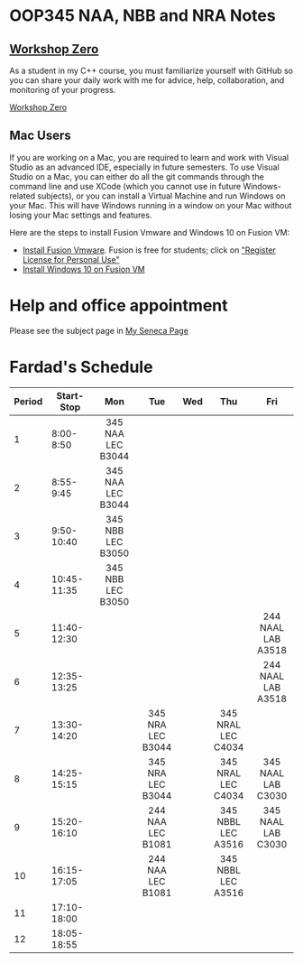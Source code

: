 # OOP345 NAA, NBB and NRA Notes
## [Workshop Zero](WS00/readme.md)
As a student in my C++ course, you must familiarize yourself with GitHub so you can share your daily work with me for advice, help, collaboration, and monitoring of your progress.

[Workshop Zero](WS00/readme.md)
## Mac Users
If you are working on a Mac, you are required to learn and work with Visual Studio as an advanced IDE, especially in future semesters. To use Visual Studio on a Mac, you can either do all the git commands through the command line and use XCode (which you cannot use in future Windows-related subjects), or you can install a Virtual Machine and run Windows on your Mac. This will have Windows running in a window on your Mac without losing your Mac settings and features.

Here are the steps to install Fusion Vmware and Windows 10 on Fusion VM:

- [Install Fusion Vmware](https://www.vmware.com/ca/products/fusion/fusion-evaluation.html). Fusion is free for students; click on ["Register License for Personal Use"](https://customerconnect.vmware.com/web/vmware/evalcenter?p=fusion-player-personal) 
- [Install Windows 10 on Fusion VM](https://www.groovypost.com/howto/create-custom-virtual-machine-vmware-fusion/)



# Help and office appointment
Please see the subject page in [My Seneca Page](https://my.senecapolytechnic.ca/)


# Fardad's Schedule
| Period | Start-Stop  | Mon | Tue | Wed | Thu | Fri |
|--------|-------------|:------------:|:------------:|:-------------:|:-------------:|:-------------:|
| 1      | 8:00-8:50   | 345 NAA <br />LEC B3044 |                         |  |  |  |
| 2      | 8:55-9:45   | 345 NAA <br />LEC B3044 |                         |  |  |  |
| 3      | 9:50-10:40  | 345 NBB <br />LEC B3050 |                         |  |  |  |
| 4      | 10:45-11:35 | 345 NBB <br />LEC B3050 |                         |  |  |  |
| 5      | 11:40-12:30 |                         |                         |  |  | 244 NAAL <br />LAB A3518 |
| 6      | 12:35-13:25 |                         |                         |  |  | 244 NAAL <br />LAB A3518 |
| 7      | 13:30-14:20 |                         | 345 NRA <br />LEC B3044 |  | 345 NRAL <br />LEC C4034 |  |
| 8      | 14:25-15:15 |                         | 345 NRA <br />LEC B3044 |  | 345 NRAL <br />LEC C4034 | 345 NAAL <br />LAB C3030 |
| 9      | 15:20-16:10 |                         | 244 NAA <br />LEC B1081 |  | 345 NBBL <br />LEC A3516 | 345 NAAL <br />LAB C3030 |
| 10     | 16:15-17:05 |                         | 244 NAA <br />LEC B1081 |  | 345 NBBL <br />LEC A3516 |  |
| 11     | 17:10-18:00 |                         |                         |  |  |  |
| 12     | 18:05-18:55 |                         |                         |  |  |  |
